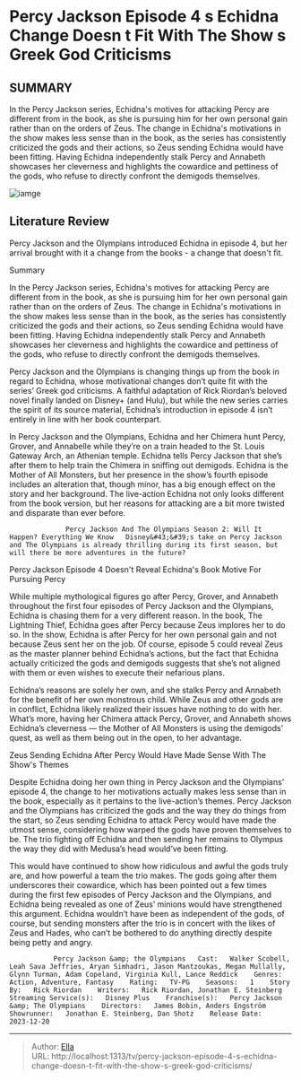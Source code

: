 # Percy Jackson Episode 4 s Echidna Change Doesn t Fit With The Show s Greek God Criticisms


## SUMMARY 



  In the Percy Jackson series, Echidna&#39;s motives for attacking Percy are different from in the book, as she is pursuing him for her own personal gain rather than on the orders of Zeus.   The change in Echidna&#39;s motivations in the show makes less sense than in the book, as the series has consistently criticized the gods and their actions, so Zeus sending Echidna would have been fitting.   Having Echidna independently stalk Percy and Annabeth showcases her cleverness and highlights the cowardice and pettiness of the gods, who refuse to directly confront the demigods themselves.  

![iamge](https://static1.srcdn.com/wordpress/wp-content/uploads/2024/01/percy-jackson-episode-4-echidna-change-greek-god-criticisms.jpg)

## Literature Review
Percy Jackson and the Olympians introduced Echidna in episode 4, but her arrival brought with it a change from the books - a change that doesn&#39;t fit.





Summary

  In the Percy Jackson series, Echidna&#39;s motives for attacking Percy are different from in the book, as she is pursuing him for her own personal gain rather than on the orders of Zeus.   The change in Echidna&#39;s motivations in the show makes less sense than in the book, as the series has consistently criticized the gods and their actions, so Zeus sending Echidna would have been fitting.   Having Echidna independently stalk Percy and Annabeth showcases her cleverness and highlights the cowardice and pettiness of the gods, who refuse to directly confront the demigods themselves.  







Percy Jackson and the Olympians is changing things up from the book in regard to Echidna, whose motivational changes don’t quite fit with the series’ Greek god criticisms. A faithful adaptation of Rick Riordan’s beloved novel finally landed on Disney&#43; (and Hulu), but while the new series carries the spirit of its source material, Echidna’s introduction in episode 4 isn’t entirely in line with her book counterpart.

In Percy Jackson and the Olympians, Echidna and her Chimera hunt Percy, Grover, and Annabelle while they’re on a train headed to the St. Louis Gateway Arch, an Athenian temple. Echidna tells Percy Jackson that she’s after them to help train the Chimera in sniffing out demigods. Echidna is the Mother of All Monsters, but her presence in the show’s fourth episode includes an alteration that, though minor, has a big enough effect on the story and her background. The live-action Echidna not only looks different from the book version, but her reasons for attacking are a bit more twisted and disparate than ever before.




                  Percy Jackson And The Olympians Season 2: Will It Happen? Everything We Know   Disney&#43;&#39;s take on Percy Jackson and The Olympians is already thrilling during its first season, but will there be more adventures in the future?    

  


 Percy Jackson Episode 4 Doesn&#39;t Reveal Echidna&#39;s Book Motive For Pursuing Percy 
          

While multiple mythological figures go after Percy, Grover, and Annabeth throughout the first four episodes of Percy Jackson and the Olympians, Echidna is chasing them for a very different reason. In the book, The Lightning Thief, Echidna goes after Percy because Zeus implores her to do so. In the show, Echidna is after Percy for her own personal gain and not because Zeus sent her on the job. Of course, episode 5 could reveal Zeus as the master planner behind Echidna’s actions, but the fact that Echidna actually criticized the gods and demigods suggests that she’s not aligned with them or even wishes to execute their nefarious plans.




Echidna’s reasons are solely her own, and she stalks Percy and Annabeth for the benefit of her own monstrous child. While Zeus and other gods are in conflict, Echidna likely realized their issues have nothing to do with her. What’s more, having her Chimera attack Percy, Grover, and Annabeth shows Echidna’s cleverness — the Mother of All Monsters is using the demigods’ quest, as well as them being out in the open, to her advantage.



 Zeus Sending Echidna After Percy Would Have Made Sense With The Show&#39;s Themes 
         

Despite Echidna doing her own thing in Percy Jackson and the Olympians&#39; episode 4, the change to her motivations actually makes less sense than in the book, especially as it pertains to the live-action’s themes. Percy Jackson and the Olympians has criticized the gods and the way they do things from the start, so Zeus sending Echidna to attack Percy would have made the utmost sense, considering how warped the gods have proven themselves to be. The trio fighting off Echidna and then sending her remains to Olympus the way they did with Medusa’s head would’ve been fitting.




This would have continued to show how ridiculous and awful the gods truly are, and how powerful a team the trio makes. The gods going after them underscores their cowardice, which has been pointed out a few times during the first few episodes of Percy Jackson and the Olympians, and Echidna being revealed as one of Zeus’ minions would have strengthened this argument. Echidna wouldn’t have been as independent of the gods, of course, but sending monsters after the trio is in concert with the likes of Zeus and Hades, who can’t be bothered to do anything directly despite being petty and angry.

               Percy Jackson &amp; the Olympians   Cast:   Walker Scobell, Leah Sava Jeffries, Aryan Simhadri, Jason Mantzoukas, Megan Mullally, Glynn Turman, Adam Copeland, Virginia Kull, Lance Reddick    Genres:   Action, Adventure, Fantasy    Rating:   TV-PG    Seasons:   1    Story By:   Rick Riordan    Writers:   Rick Riordan, Jonathan E. Steinberg    Streaming Service(s):   Disney Plus    Franchise(s):   Percy Jackson &amp; The Olympians    Directors:   James Bobin, Anders Engström    Showrunner:   Jonathan E. Steinberg, Dan Shotz    Release Date:   2023-12-20      

---

> Author: [Ella](https://instagram.hk.cn/)  
> URL: http://localhost:1313/tv/percy-jackson-episode-4-s-echidna-change-doesn-t-fit-with-the-show-s-greek-god-criticisms/  

